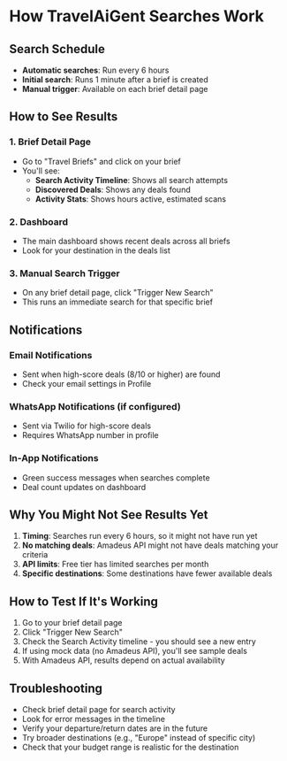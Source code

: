 # How TravelAiGent Searches Work

## Search Schedule
- **Automatic searches**: Run every 6 hours
- **Initial search**: Runs 1 minute after a brief is created
- **Manual trigger**: Available on each brief detail page

## How to See Results

### 1. Brief Detail Page
- Go to "Travel Briefs" and click on your brief
- You'll see:
  - **Search Activity Timeline**: Shows all search attempts
  - **Discovered Deals**: Shows any deals found
  - **Activity Stats**: Shows hours active, estimated scans

### 2. Dashboard
- The main dashboard shows recent deals across all briefs
- Look for your destination in the deals list

### 3. Manual Search Trigger
- On any brief detail page, click "Trigger New Search"
- This runs an immediate search for that specific brief

## Notifications

### Email Notifications
- Sent when high-score deals (8/10 or higher) are found
- Check your email settings in Profile

### WhatsApp Notifications (if configured)
- Sent via Twilio for high-score deals
- Requires WhatsApp number in profile

### In-App Notifications
- Green success messages when searches complete
- Deal count updates on dashboard

## Why You Might Not See Results Yet

1. **Timing**: Searches run every 6 hours, so it might not have run yet
2. **No matching deals**: Amadeus API might not have deals matching your criteria
3. **API limits**: Free tier has limited searches per month
4. **Specific destinations**: Some destinations have fewer available deals

## How to Test If It's Working

1. Go to your brief detail page
2. Click "Trigger New Search" 
3. Check the Search Activity timeline - you should see a new entry
4. If using mock data (no Amadeus API), you'll see sample deals
5. With Amadeus API, results depend on actual availability

## Troubleshooting

- Check brief detail page for search activity
- Look for error messages in the timeline
- Verify your departure/return dates are in the future
- Try broader destinations (e.g., "Europe" instead of specific city)
- Check that your budget range is realistic for the destination